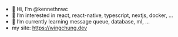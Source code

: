 - 👋 Hi, I’m @kennethnwc
- 👀 I’m interested in react, react-native, typescript, nextjs, docker, ...
- 🌱 I’m currently learning message queue, database, ml, ...
- my site: https://wingchung.dev
